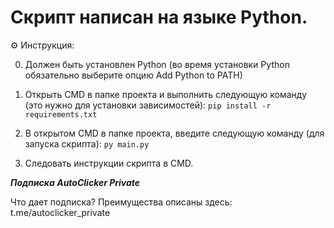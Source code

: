 # Скрипт написан на языке Python. 

⚙ Инструкция:

0. Должен быть установлен Python (во время установки Python обязательно выберите опцию Add Python to PATH)

1. Открыть CMD в папке проекта и выполнить следующую команду (это нужно для установки зависимостей):
```pip install -r requirements.txt```

3. В открытом CMD в папке проекта, введите следующую команду (для запуска скрипта):
```py main.py```

3. Следовать инструкции скрипта в CMD.

_____Подписка AutoClicker Private_____

Что дает подписка? Преимущества описаны здесь: t.me/autoclicker_private
